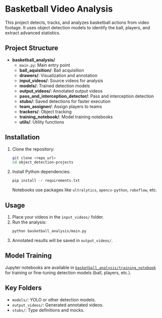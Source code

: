 # Basketball Video Analysis

This project detects, tracks, and analyzes basketball actions from video footage. It uses object detection models to identify the ball, players, and extract advanced statistics.

## Project Structure

- **basketball_analysis/**  
  - `main.py`: Main entry point  
  - **ball_aquisition/**: Ball acquisition  
  - **drawers/**: Visualization and annotation  
  - **input_videos/**: Source videos for analysis  
  - **models/**: Trained detection models  
  - **output_videos/**: Annotated output videos  
  - **pass_and_interception_detector/**: Pass and interception detection  
  - **stubs/**: Saved detections for faster execution
  - **team_assigner/**: Assign players to teams  
  - **trackers/**: Object tracking  
  - **training_notebook/**: Model training notebooks  
  - **utils/**: Utility functions 

## Installation

1. Clone the repository:
   ```sh
   git clone <repo_url>
   cd object_detection-projects
   ```
2. Install Python dependencies:
   ```sh
   pip install -r requirements.txt
   ```
   Notebooks use packages like `ultralytics`, `opencv-python`, `roboflow`, etc.

## Usage

1. Place your videos in the `input_videos/` folder.
2. Run the analysis:
   ```sh
   python basketball_analysis/main.py
   ```
3. Annotated results will be saved in `output_videos/`.

## Model Training

Jupyter notebooks are available in [`basketball_analysis/training_notebook`](basketball_analysis/training_notebook) for training or fine-tuning detection models (ball, players, etc.).

## Key Folders

- `models/`: YOLO or other detection models.
- `output_videos/`: Generated annotated videos.
- `stubs/`: Type definitions and mocks.
